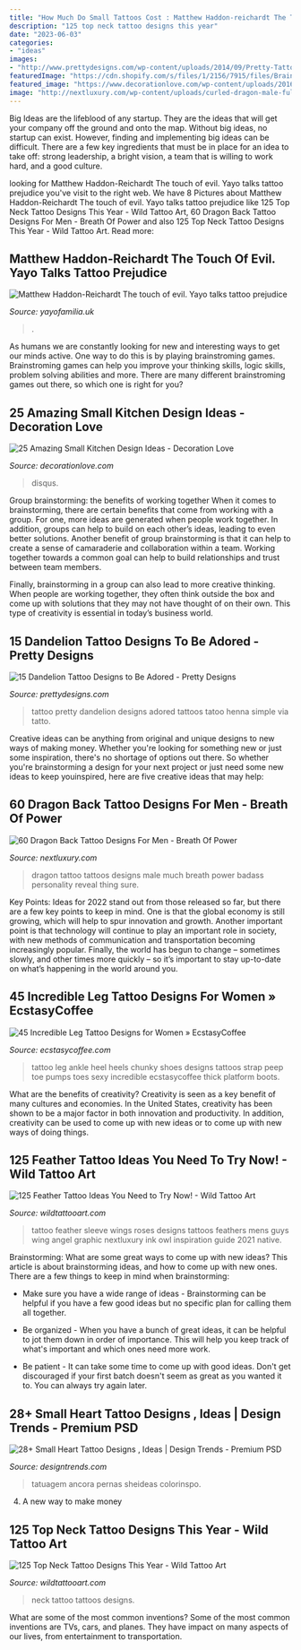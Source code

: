 ```yaml
---
title: "How Much Do Small Tattoos Cost : Matthew Haddon-reichardt The Touch Of Evil. Yayo Talks Tattoo Prejudice"
description: "125 top neck tattoo designs this year"
date: "2023-06-03"
categories:
- "ideas"
images:
- "http://www.prettydesigns.com/wp-content/uploads/2014/09/Pretty-Tattoo1.jpg"
featuredImage: "https://cdn.shopify.com/s/files/1/2156/7915/files/Brain_Surgery_3_by_lagwardia_large.jpg?v=1598554289"
featured_image: "https://www.decorationlove.com/wp-content/uploads/2016/09/Small-Kitchen-Concept-Design-Ideas.jpg"
image: "http://nextluxury.com/wp-content/uploads/curled-dragon-male-full-back-tattoos.jpg"
---
```



Big Ideas are the lifeblood of any startup. They are the ideas that will get your company off the ground and onto the map. Without big ideas, no startup can exist. However, finding and implementing big ideas can be difficult. There are a few key ingredients that must be in place for an idea to take off: strong leadership, a bright vision, a team that is willing to work hard, and a good culture.

	

		
looking for Matthew Haddon-Reichardt The touch of evil. Yayo talks tattoo prejudice you've visit to the right web. We have 8 Pictures about Matthew Haddon-Reichardt The touch of evil. Yayo talks tattoo prejudice like 125 Top Neck Tattoo Designs This Year - Wild Tattoo Art, 60 Dragon Back Tattoo Designs For Men - Breath Of Power and also 125 Top Neck Tattoo Designs This Year - Wild Tattoo Art. Read more:
		
    
## Matthew Haddon-Reichardt The Touch Of Evil. Yayo Talks Tattoo Prejudice

<img loading=lazy src="https://cdn.shopify.com/s/files/1/2156/7915/files/Brain_Surgery_3_by_lagwardia_large.jpg?v=1598554289" onerror="this.onerror=null;this.src='https://tse1.mm.bing.net/th?id=OIP.7TyP3tNYcJNKFoRxO7tewgHaE8&amp;pid=15.1';" alt="Matthew Haddon-Reichardt The touch of evil. Yayo talks tattoo prejudice">

_Source: yayofamilia.uk_

>. 

	

As humans we are constantly looking for new and interesting ways to get our minds active. One way to do this is by playing brainstroming games. Brainstroming games can help you improve your thinking skills, logic skills, problem solving abilities and more. There are many different brainstroming games out there, so which one is right for you?

    
## 25 Amazing Small Kitchen Design Ideas - Decoration Love

<img loading=lazy src="https://www.decorationlove.com/wp-content/uploads/2016/09/Small-Kitchen-Concept-Design-Ideas.jpg" onerror="this.onerror=null;this.src='https://tse3.mm.bing.net/th?id=OIP.78WRnbW0YhFH03VhGtf1PwHaLH&amp;pid=15.1';" alt="25 Amazing Small Kitchen Design Ideas - Decoration Love">

_Source: decorationlove.com_

>disqus. 

	

Group brainstorming: the benefits of working together
When it comes to brainstorming, there are certain benefits that come from working with a group. For one, more ideas are generated when people work together. In addition, groups can help to build on each other’s ideas, leading to even better solutions.
Another benefit of group brainstorming is that it can help to create a sense of camaraderie and collaboration within a team. Working together towards a common goal can help to build relationships and trust between team members.

Finally, brainstorming in a group can also lead to more creative thinking. When people are working together, they often think outside the box and come up with solutions that they may not have thought of on their own. This type of creativity is essential in today’s business world.

    
## 15 Dandelion Tattoo Designs To Be Adored - Pretty Designs

<img loading=lazy src="http://www.prettydesigns.com/wp-content/uploads/2014/09/Pretty-Tattoo1.jpg" onerror="this.onerror=null;this.src='https://tse2.mm.bing.net/th?id=OIP.zKi-ERTXkl3fXn5RjswVPgHaLG&amp;pid=15.1';" alt="15 Dandelion Tattoo Designs to Be Adored - Pretty Designs">

_Source: prettydesigns.com_

>tattoo pretty dandelion designs adored tattoos tatoo henna simple via tatto. 

	

Creative ideas can be anything from original and unique designs to new ways of making money. Whether you're looking for something new or just some inspiration, there's no shortage of options out there. So whether you're brainstorming a design for your next project or just need some new ideas to keep youinspired, here are five creative ideas that may help: 

    
## 60 Dragon Back Tattoo Designs For Men - Breath Of Power

<img loading=lazy src="http://nextluxury.com/wp-content/uploads/curled-dragon-male-full-back-tattoos.jpg" onerror="this.onerror=null;this.src='https://tse3.mm.bing.net/th?id=OIP.FGJdopL6KJjB0zj5mpQugwHaJ4&amp;pid=15.1';" alt="60 Dragon Back Tattoo Designs For Men - Breath Of Power">

_Source: nextluxury.com_

>dragon tattoo tattoos designs male much breath power badass personality reveal thing sure. 

	

Key Points:
Ideas for 2022 stand out from those released so far, but there are a few key points to keep in mind. One is that the global economy is still growing, which will help to spur innovation and growth. Another important point is that technology will continue to play an important role in society, with new methods of communication and transportation becoming increasingly popular. Finally, the world has begun to change – sometimes slowly, and other times more quickly – so it’s important to stay up-to-date on what’s happening in the world around you.

    
## 45 Incredible Leg Tattoo Designs For Women » EcstasyCoffee

<img loading=lazy src="https://i1.wp.com/www.ecstasycoffee.com/wp-content/uploads/2016/11/Elegance-of-Tat-Art.jpg?resize=600,600" onerror="this.onerror=null;this.src='https://tse1.mm.bing.net/th?id=OIP.QjPQzKcKyCq_rwDooUkuQQHaHa&amp;pid=15.1';" alt="45 Incredible Leg Tattoo Designs for Women » EcstasyCoffee">

_Source: ecstasycoffee.com_

>tattoo leg ankle heel heels chunky shoes designs tattoos strap peep toe pumps toes sexy incredible ecstasycoffee thick platform boots. 

	

What are the benefits of creativity?
Creativity is seen as a key benefit of many cultures and economies. In the United States, creativity has been shown to be a major factor in both innovation and productivity. In addition, creativity can be used to come up with new ideas or to come up with new ways of doing things.

    
## 125 Feather Tattoo Ideas You Need To Try Now! - Wild Tattoo Art

<img loading=lazy src="https://www.wildtattooart.com/wp-content/uploads/2018/03/feather-tattoos-0703186.jpg" onerror="this.onerror=null;this.src='https://tse2.mm.bing.net/th?id=OIP.8pBXesH4phgOAO-8V9_snwHaLG&amp;pid=15.1';" alt="125 Feather Tattoo Ideas You Need to Try Now! - Wild Tattoo Art">

_Source: wildtattooart.com_

>tattoo feather sleeve wings roses designs tattoos feathers mens guys wing angel graphic nextluxury ink owl inspiration guide 2021 native. 

	

Brainstorming: What are some great ways to come up with new ideas?
This article is about brainstorming ideas, and how to come up with new ones. There are a few things to keep in mind when brainstorming: 
- Make sure you have a wide range of ideas - Brainstorming can be helpful if you have a few good ideas but no specific plan for calling them all together. 

- Be organized - When you have a bunch of great ideas, it can be helpful to jot them down in order of importance. This will help you keep track of what's important and which ones need more work. 

- Be patient - It can take some time to come up with good ideas. Don't get discouraged if your first batch doesn't seem as great as you wanted it to. You can always try again later.

    
## 28+ Small Heart Tattoo Designs , Ideas | Design Trends - Premium PSD

<img loading=lazy src="https://images.designtrends.com/wp-content/uploads/2016/03/28124327/Girly-Tattoo-Design.jpg" onerror="this.onerror=null;this.src='https://tse1.mm.bing.net/th?id=OIP.ixP6PYkfDtEjL7xd28ux1gHaHa&amp;pid=15.1';" alt="28+ Small Heart Tattoo Designs , Ideas | Design Trends - Premium PSD">

_Source: designtrends.com_

>tatuagem ancora pernas sheideas colorinspo. 

	

4. A new way to make money 

    
## 125 Top Neck Tattoo Designs This Year - Wild Tattoo Art

<img loading=lazy src="https://www.wildtattooart.com/wp-content/uploads/2018/01/neck-tattoos-0910174.jpg" onerror="this.onerror=null;this.src='https://tse3.mm.bing.net/th?id=OIP.QzBhxyKPvpXudt92BjlKEwHaJ4&amp;pid=15.1';" alt="125 Top Neck Tattoo Designs This Year - Wild Tattoo Art">

_Source: wildtattooart.com_

>neck tattoo tattoos designs. 

	

What are some of the most common inventions?
Some of the most common inventions are TVs, cars, and planes. They have impact on many aspects of our lives, from entertainment to transportation.

